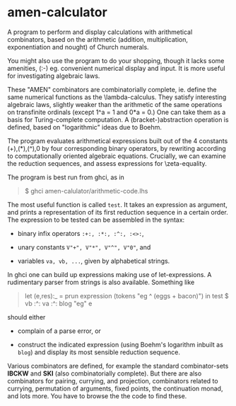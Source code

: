 # amen-calculator #
A program to perform and display calculations with arithmetical combinators, based 
on the arithmetic (addition, multiplication, exponentiation
and nought) of Church numerals.

You might also use the program to do your shopping, though it lacks
some amenities, (:-) 
eg. convenient numerical display and input. It is more useful for
investigating algebraic laws.

These "AMEN" combinators are combinatorially complete, ie. define the same numerical functions as the
\lambda-calculus. They satisfy interesting algebraic laws, slightly weaker than the
arithmetic of the same operations on transfinite ordinals (except 1^a = 1 and 0*a = 0.)
One can take them as a basis for Turing-complete computation. 
A (bracket-)abstraction operation is defined, based on "logarithmic" ideas 
due to Boehm. 

The program evaluates arithmetical expressions built out of the 4 constants
(+),(*),(^),0 by four corresponding binary operators, by rewriting
according to computationally oriented
algebraic equations. Crucially, we can examine the reduction sequences, and assess
expressions for \zeta-equality. 

The program is best run from ghci, as in

>  $ ghci amen-calulator/arithmetic-code.lhs

The most useful function is called `test`. It
takes an expression as argument, and prints a representation of its first reduction sequence
in a certain order. The expression to be tested can be assembled in
the syntax:

* binary infix operators `:+:, :*:, :^:, :<>:`,

* unary constants `V"+", V"*", V"^", V"0"`, and

* variables `va, vb, ...`, given by alphabetical strings.

In ghci one can build up expressions making use of
let-expressions. A rudimentary parser from strings is also available.
Something like


>   let (e,res):_ = prun expression (tokens "eg ^ (eggs + bacon)")
>   in test $ vb :^: va :^: blog "eg" e


should either

* complain of a parse error, or

* construct the indicated expression
  (using Boehm's logarithm inbuilt as `blog`)
  and display its most sensible reduction sequence.

Various  combinators are defined, for example the standard combinator-sets **IBCKW**
and **SKI** (also combinatorially complete). But there are also
combinators for pairing, currying, and 
projection, combinators related to currying, permutation of
arguments, fixed points, the continuation monad, and lots more.
You have to browse the the code to find these.
